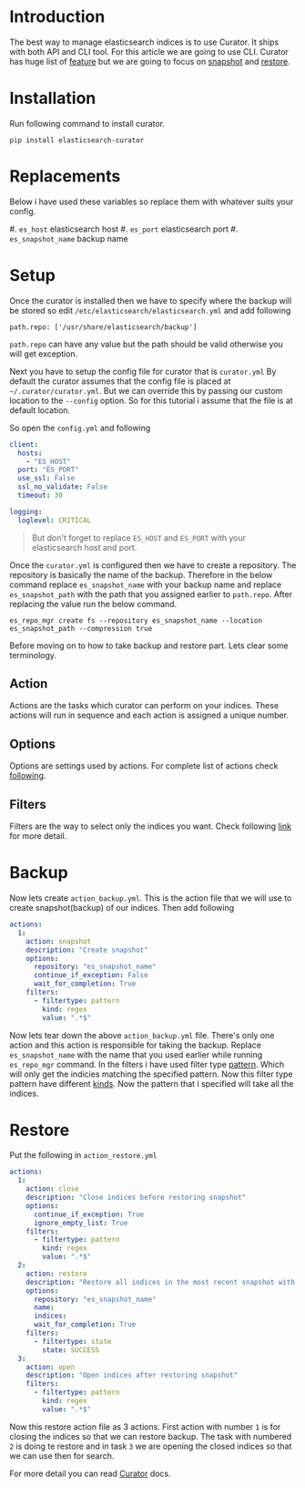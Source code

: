 # Introduction
The best way to manage elasticsearch indices is to use Curator. It ships with both API and CLI tool. For this article we are going to use CLI. Curator has huge list of [feature](https://www.elastic.co/guide/en/elasticsearch/client/curator/current/about-features.html) but we are going to focus on [snapshot](https://www.elastic.co/guide/en/elasticsearch/client/curator/current/snapshot.html) and [restore](https://www.elastic.co/guide/en/elasticsearch/client/curator/current/restore.html).

# Installation
Run following command to install curator.

```
pip install elasticsearch-curator
```

# Replacements
Below i have used these variables so replace them with whatever suits your config.

#. `es_host` elasticsearch host
#. `es_port` elasticsearch port
#. `es_snapshot_name` backup name   

# Setup
Once the curator is installed then we have to specify where the backup will be stored so edit `/etc/elasticsearch/elasticsearch.yml` and add following

```
path.repo: ['/usr/share/elasticsearch/backup']
```

`path.repo` can have any value but the path should be valid otherwise you will get exception.

Next you have to setup the config file for curator that is `curator.yml` By default the curator assumes that the config file is placed at `~/.curator/curator.yml`. But we can override this by passing our custom location to the `--config` option. So for this tutorial i assume that the file is at default location.

So open the `config.yml` and following

```yml
client:
  hosts:
    - "ES_HOST"
  port: "ES_PORT"
  use_ssl: False
  ssl_no_validate: False
  timeout: 30

logging:
  loglevel: CRITICAL
```

> But don't forget to replace `ES_HOST` and `ES_PORT` with your elasticsearch host and port.


Once the `curator.yml` is configured then we have to create a repository. The repository is basically the name of the backup. Therefore in the below command replace `es_snapshot_name` with your backup name and replace `es_snapshot_path` with the path that you assigned earlier to `path.repo`. After replacing the value run the below command.

```
es_repo_mgr create fs --repository es_snapshot_name --location es_snapshot_path --compression true
```

Before moving on to how to take backup and restore part. Lets clear some terminology.

## Action
Actions are the tasks which curator can perform on your indices. These actions will run in sequence and each action is assigned a unique number.

## Options
Options are settings used by actions. For complete list of actions check [following](https://www.elastic.co/guide/en/elasticsearch/client/curator/current/options.html).

## Filters
Filters are the way to select only the indices you want. Check following [link](https://www.elastic.co/guide/en/elasticsearch/client/curator/current/filters.html) for more detail.

# Backup
Now lets create `action_backup.yml`. This is the action file that we will use to create snapshot(backup) of our indices. Then add following

```yml
actions:
  1:
    action: snapshot
    description: "Create snapshot"
    options:
      repository: "es_snapshot_name"
      continue_if_exception: False
      wait_for_completion: True
    filters:
      - filtertype: pattern
        kind: regex
        value: ".*$"
```

Now lets tear down the above `action_backup.yml` file. There's only one action and this action is responsible for taking the backup. Replace `es_snapshot_name` with the name that you used earlier while running `es_repo_mgr` command. In the filters i have used filter type [pattern](https://www.elastic.co/guide/en/elasticsearch/client/curator/current/filtertype_pattern.html). Which will only get the indicies matching the specified pattern. Now this filter type pattern have different [kinds](https://www.elastic.co/guide/en/elasticsearch/client/curator/current/fe_kind.html). Now the pattern that i specified will take all the indices.

# Restore
Put the following in `action_restore.yml`

```yml
actions:
  1:
    action: close
    description: "Close indices before restoring snapshot"
    options:
      continue_if_exception: True
      ignore_empty_list: True
    filters:
      - filtertype: pattern
        kind: regex
        value: ".*$"
  2:
    action: restore
    description: "Restore all indices in the most recent snapshot with state SUCCESS"
    options:
      repository: "es_snapshot_name"
      name:
      indices:
      wait_for_completion: True
    filters:
      - filtertype: state
        state: SUCCESS
  3:
    action: open
    description: "Open indices after restoring snapshot"
    filters:
      - filtertype: pattern
        kind: regex
        value: ".*$"
```

Now this restore action file as 3 actions. First action with number `1` is for closing the indices so that we can restore backup. The task with numbered `2` is doing te restore and in task `3` we are opening the closed indices so that we can use then for search.

For more detail you can read [Curator](https://www.elastic.co/guide/en/elasticsearch/client/curator/current/index.html) docs.